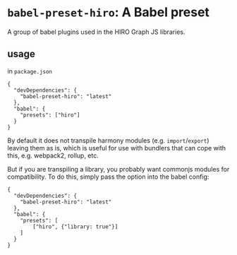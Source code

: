 # `babel-preset-hiro`: A Babel preset

A group of babel plugins used in the HIRO Graph JS libraries.

## usage

in `package.json`

```
{
  "devDependencies": {
    "babel-preset-hiro": "latest"
  },
  "babel": {
    "presets": ["hiro"]
  }
}
```

By default it does not transpile harmony modules (e.g. `import`/`export`) leaving them as is, which is useful for use with bundlers that can cope with this, e.g. webpack2, rollup, etc.

But if you are transpiling a library, you probably want commonjs modules for compatibility. To do this, simply pass the option into the babel config:

```
{
  "devDependencies": {
    "babel-preset-hiro": "latest"
  },
  "babel": {
    "presets": [
        ["hiro", {"library: true"}]
    ]
  }
}
```
